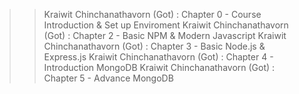 >> Kraiwit Chinchanathavorn (Got) : Chapter 0 - Course Introduction & Set up Enviroment
>> Kraiwit Chinchanathavorn (Got) : Chapter 2 - Basic NPM & Modern Javascript
>> Kraiwit Chinchanathavorn (Got) : Chapter 3 - Basic Node.js & Express.js
>> Kraiwit Chinchanathavorn (Got) : Chapter 4 - Introduction MongoDB
>> Kraiwit Chinchanathavorn (Got) : Chapter 5 - Advance MongoDB